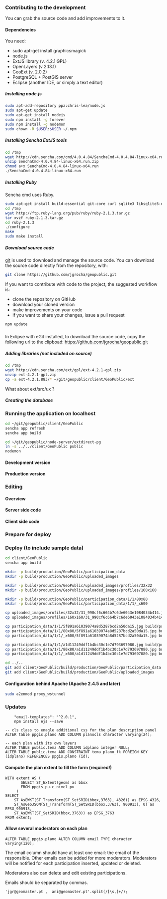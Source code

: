 ### Contributing to the development 

You can grab the source code and add improvements to it.

#### Dependencies

You need:
* sudo apt-get install graphicsmagick
* node.js
* ExtJS library (v. 4.2.1 GPL)
* OpenLayers (v 2.13.1)
* GeoExt (v. 2.0.2)
* PostgreSQL + PostGIS server
* Eclipse (another IDE, or simply a text editor)

##### Installing node.js

```bash
sudo apt-add-repository ppa:chris-lea/node.js
sudo apt-get update
sudo apt-get install nodejs
sudo npm install -g forever
sudo npm install -g nodemon
sudo chown -R $USER:$USER ~/.npm
```

##### Installing Sencha ExtJS tools

```bash
cd /tmp
wget http://cdn.sencha.com/cmd/4.0.4.84/SenchaCmd-4.0.4.84-linux-x64.run.zip
unzip SenchaCmd-4.0.4.84-linux-x64.run.zip
chmod a+x SenchaCmd-4.0.4.84-linux-x64.run
./SenchaCmd-4.0.4.84-linux-x64.run
```

##### Installing Ruby

Sencha cmd uses Ruby.

```bash
sudo apt-get install build-essential git-core curl sqlite3 libsqlite3-dev libxml2-dev libxslt1-dev libreadline-dev libyaml-dev libcurl4-openssl-dev libncurses5-dev libgdbm-dev libffi-dev
cd /tmp
wget http://ftp.ruby-lang.org/pub/ruby/ruby-2.1.3.tar.gz
tar xvzf ruby-2.1.3.tar.gz
cd ruby-2.1.3
./configure
make
sudo make install
```

##### Download source code

[git](http://git-scm.com/) is used to download and manage the source code. You can download the source code directly from the repository, with:

```bash
git clone https://github.com/jgrocha/geopublic.git
```

If you want to contribute with code to the project, the suggested workflow is:
* clone the repository on GitHub
* download your cloned version
* make improvements on your code
* if you want to share your changes, issue a pull request

```bash
npm update
```

##### 

In Eclipse with eGit installed, to download the source code, copy the following url to the clipboad: https://github.com/jgrocha/geopublic.git

##### Adding libraries (not included on source)

```bash
cd /tmp
wget http://cdn.sencha.com/ext/gpl/ext-4.2.1-gpl.zip
unzip ext-4.2.1-gpl.zip
cp -a ext-4.2.1.883/* ~/git/geopublic/client/GeoPublic/ext
```

What about ext/src/ux ?

##### Creating the database


### Running the application on localhost

```bash
cd ~/git/geopublic/client/GeoPublic
sencha app refresh
sencha app build
```

```bash
cd ~/git/geopublic/node-server/extdirect-pg
ln -s ../../client/GeoPublic public
nodemon
```

#### Development version

#### Production version
  
### Editing  

#### Overview

#### Server side code

#### Client side code

### Prepare for deploy

### Deploy (to include sample data)

```bash
cd client/GeoPublic
sencha app build

mkdir -p build/production/GeoPublic/participation_data
mkdir -p build/production/GeoPublic/uploaded_images

mkdir -p build/production/GeoPublic/uploaded_images/profiles/32x32
mkdir -p build/production/GeoPublic/uploaded_images/profiles/160x160

mkdir -p build/production/GeoPublic/participation_data/1/1/80x80
mkdir -p build/production/GeoPublic/participation_data/1/1/_x600

cp uploaded_images/profiles/32x32/31_990cf6c664b7c6de6043e1084034b414.jpg build/production/GeoPublic/uploaded_images/profiles/32x32
cp uploaded_images/profiles/160x160/31_990cf6c664b7c6de6043e1084034b414.jpg build/production/GeoPublic/uploaded_images/profiles/160x160

cp participation_data/1/1/5f891a61039074a8d5287bcd2a50da15.jpg build/production/GeoPublic/participation_data/1/1
cp participation_data/1/1/80x80/5f891a61039074a8d5287bcd2a50da15.jpg build/production/GeoPublic/participation_data/1/1/80x80
cp participation_data/1/1/_x600/5f891a61039074a8d5287bcd2a50da15.jpg build/production/GeoPublic/participation_data/1/1/_x600

cp participation_data/1/1/a1d11249ddf1b4bc30c1e7d793697080.jpg build/production/GeoPublic/participation_data/1/1
cp participation_data/1/1/80x80/a1d11249ddf1b4bc30c1e7d793697080.jpg build/production/GeoPublic/participation_data/1/1/80x80
cp participation_data/1/1/_x600/a1d11249ddf1b4bc30c1e7d793697080.jpg build/production/GeoPublic/participation_data/1/1/_x600

cd ../..
git add client/GeoPublic/build/production/GeoPublic/participation_data
git add client/GeoPublic/build/production/GeoPublic/uploaded_images
```

#### Configuration behind Apache (Apache 2.4.5 and later)

```bash
sudo a2enmod proxy_wstunnel
```

### Updates

```
    "email-templates": "^2.0.1",
    npm install ejs --save
```

```
-- cls class to enagle additional css for the plan description panel
ALTER table ppgis.plano ADD COLUMN planocls character varying(24);

-- each plan with its own layers
ALTER TABLE public.tema ADD COLUMN idplano integer NULL;
ALTER TABLE public.tema ADD CONSTRAINT tema_plano_fk FOREIGN KEY (idplano) REFERENCES ppgis.plano (id);
```

#### Compute the plan extent to fill the form (required!)

```
WITH extent AS (
       SELECT ST_Extent(geom) as bbox
       FROM ppgis_pu.c_nivel_pu
     )
SELECT
	ST_AsEWKT(ST_Transform(ST_SetSRID(bbox,3763), 4326)) as EPSG_4326,
	ST_AsGeoJSON(ST_Transform(ST_SetSRID(bbox,3763), 900913), 0) as EPSG_900913,
	ST_AsEWKT(ST_SetSRID(bbox,3763)) as EPSG_3763
FROM extent;
```
#### Allow several moderators on each plan

```
ALTER TABLE ppgis.plano ALTER COLUMN email TYPE character varying(120);
```

The email column should have at least one email: the email of the responsible.
Other emails can be added for more moderators.
Moderators will be notified for each participation inserted, updated or deleted.

Moderators also can delete and edit existing participations.

Emails should be separated by commas.

```
'jgr@geomaster.pt ,  ani@geomaster.pt'.split(/[\s,]+/);
```